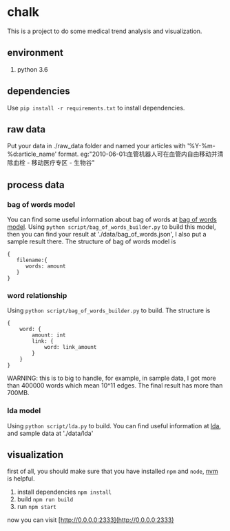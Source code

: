 # chalk
This is a project to do some medical trend analysis and visualization.

## environment
1. python 3.6

## dependencies
Use `pip install -r requirements.txt` to install dependencies.

## raw data
Put your data in ./raw_data folder and named your articles with '%Y-%m-%d:article_name' format. eg:"2010-06-01:血管机器人可在血管内自由移动并清除血栓 - 移动医疗专区 - 生物谷"

## process data
### bag of words model
You can find some useful information about bag of words at [bag of words model](https://en.wikipedia.org/wiki/Bag-of-words_model).
Using `python script/bag_of_words_builder.py` to build this model, then you can find your result at './data/bag_of_words.json', I also put a sample result there.
The structure of bag of words model is
```
{
   filename:{
      words: amount
   }
}
```

### word relationship
Using `python script/bag_of_words_builder.py` to build. The structure is 
```
{
    word: {
        amount: int
        link: {
            word: link_amount
        }
    }
}
```
WARNING: this is to big to handle, for example, in sample data, I got more than 400000 words which mean 10^11 edges. 
The final result has more than 700MB.


### lda model
Using `python script/lda.py` to build. You can find useful information at [lda](http://scikit-learn.org/stable/modules/generated/sklearn.decomposition.LatentDirichletAllocation.html#sklearn.decomposition.LatentDirichletAllocation.perplexity), and sample data at './data/lda'

## visualization
first of all, you should make sure that you have installed `npm` and `node`, [nvm](https://github.com/creationix/nvm) is helpful.
 
1. install dependencies `npm install`
2. build `npm run build`
3. run `npm start`

now you can visit [http://0.0.0.0:2333](http://0.0.0.0:2333)
